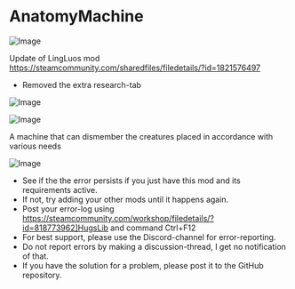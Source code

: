 # AnatomyMachine

![Image](https://i.imgur.com/WAEzk68.png)

Update of LingLuos mod
https://steamcommunity.com/sharedfiles/filedetails/?id=1821576497

- Removed the extra research-tab

![Image](https://i.imgur.com/7Gzt3Rg.png)

	
![Image](https://i.imgur.com/NOW7jU1.png)

A machine that can dismember the creatures placed in accordance with various needs

![Image](https://i.imgur.com/Rs6T6cr.png)



-  See if the the error persists if you just have this mod and its requirements active.
-  If not, try adding your other mods until it happens again.
-  Post your error-log using https://steamcommunity.com/workshop/filedetails/?id=818773962]HugsLib and command Ctrl+F12
-  For best support, please use the Discord-channel for error-reporting.
-  Do not report errors by making a discussion-thread, I get no notification of that.
-  If you have the solution for a problem, please post it to the GitHub repository.



